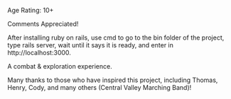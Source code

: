 Age Rating: 10+

Comments Appreciated!

After installing ruby on rails, use cmd to go to the bin folder of the project, type rails server, wait until it says it is ready, and enter in http://localhost:3000.

A combat & exploration experience.

Many thanks to those who have inspired this project, including Thomas, Henry, Cody, and many others (Central Valley Marching Band)!
